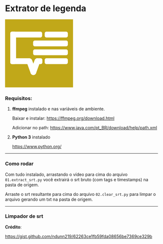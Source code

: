 # Extrator de legenda

![Srt extractor](thumb.png "Srt extractor")

### Requisitos:

1. **ffmpeg** instalado e nas variáveis de ambiente.

	Baixar e instalar:
	https://ffmpeg.org/download.html

	Adicionar no path:
	https://www.java.com/pt_BR/download/help/path.xml

2. **Python 3** instalado

	https://www.python.org/

------------

### Como rodar

Com tudo instalado, arrastando o vídeo para cima do arquivo `01.extract_srt.py` você extrairá o srt bruto (com tags e timestamps) na pasta de origem.

Arraste o srt resultante para cima do arquivo `02.clear_srt.py` para limpar o arquivo gerando um txt na pasta de origem.

------------

### Limpador de srt

**Crédito**:

https://gist.github.com/ndunn219/62263ce1fb59fda08656be7369ce329b
